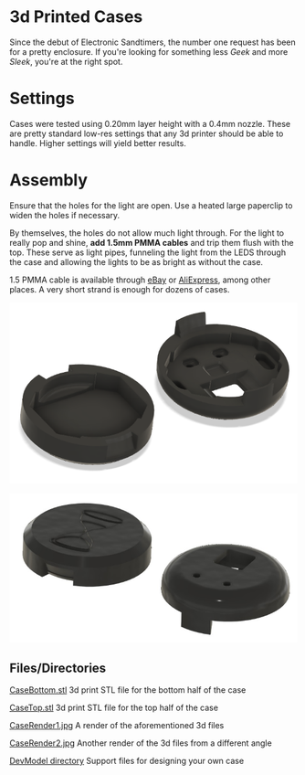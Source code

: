 # 3d Printed Cases
Since the debut of Electronic Sandtimers, the number one request has been for a pretty enclosure. If you're looking for something less *Geek* and more *Sleek*, you're at the right spot.

# Settings
Cases were tested using 0.20mm layer height with a 0.4mm nozzle. These are pretty standard low-res settings that any 3d printer should be able to handle. Higher settings will yield better results.

# Assembly
Ensure that the holes for the light are open. Use a heated large paperclip to widen the holes if necessary.

By themselves, the holes do not allow much light through. For the light to really pop and shine, **add 1.5mm PMMA cables** and trip them flush with the top. These serve as light pipes, funneling the light from the LEDS through the case and allowing the lights to be as bright as without the case.

1.5 PMMA cable is available through [eBay](https://www.ebay.com/sch/i.html?_nkw=pmma+cable) or [AliExpress]( https://www.aliexpress.com/wholesale?SearchText=pmma%20cable), among other places. A very short strand is enough for dozens of cases.

![Case render](CaseRender1.jpg)

![Case render2](CaseRender2.jpg)

## Files/Directories
[CaseBottom.stl](CaseBottom.stl) 3d print STL file for the bottom half of the case

[CaseTop.stl](CaseTop.stl) 3d print STL file for the top half of the case

[CaseRender1.jpg](CaseRender1.jpg) A render of the aforementioned 3d files

[CaseRender2.jpg](CaseRender2.jpg) Another render of the 3d files from a different angle

[DevModel directory](DevModel) Support files for designing your own case

